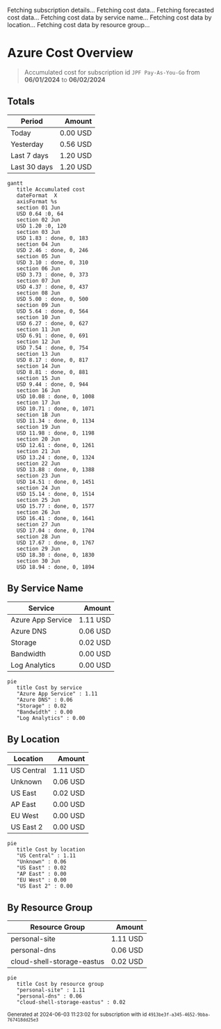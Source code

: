 Fetching subscription details...
Fetching cost data...
Fetching forecasted cost data...
Fetching cost data by service name...
Fetching cost data by location...
Fetching cost data by resource group...
# Azure Cost Overview

> Accumulated cost for subscription id `JPF Pay-As-You-Go` from **06/01/2024** to **06/02/2024**

## Totals

|Period|Amount|
|---|---:|
|Today|0.00 USD|
|Yesterday|0.56 USD|
|Last 7 days|1.20 USD|
|Last 30 days|1.20 USD|

```mermaid
gantt
   title Accumulated cost
   dateFormat  X
   axisFormat %s
   section 01 Jun
   USD 0.64 :0, 64
   section 02 Jun
   USD 1.20 :0, 120
   section 03 Jun
   USD 1.83 : done, 0, 183
   section 04 Jun
   USD 2.46 : done, 0, 246
   section 05 Jun
   USD 3.10 : done, 0, 310
   section 06 Jun
   USD 3.73 : done, 0, 373
   section 07 Jun
   USD 4.37 : done, 0, 437
   section 08 Jun
   USD 5.00 : done, 0, 500
   section 09 Jun
   USD 5.64 : done, 0, 564
   section 10 Jun
   USD 6.27 : done, 0, 627
   section 11 Jun
   USD 6.91 : done, 0, 691
   section 12 Jun
   USD 7.54 : done, 0, 754
   section 13 Jun
   USD 8.17 : done, 0, 817
   section 14 Jun
   USD 8.81 : done, 0, 881
   section 15 Jun
   USD 9.44 : done, 0, 944
   section 16 Jun
   USD 10.08 : done, 0, 1008
   section 17 Jun
   USD 10.71 : done, 0, 1071
   section 18 Jun
   USD 11.34 : done, 0, 1134
   section 19 Jun
   USD 11.98 : done, 0, 1198
   section 20 Jun
   USD 12.61 : done, 0, 1261
   section 21 Jun
   USD 13.24 : done, 0, 1324
   section 22 Jun
   USD 13.88 : done, 0, 1388
   section 23 Jun
   USD 14.51 : done, 0, 1451
   section 24 Jun
   USD 15.14 : done, 0, 1514
   section 25 Jun
   USD 15.77 : done, 0, 1577
   section 26 Jun
   USD 16.41 : done, 0, 1641
   section 27 Jun
   USD 17.04 : done, 0, 1704
   section 28 Jun
   USD 17.67 : done, 0, 1767
   section 29 Jun
   USD 18.30 : done, 0, 1830
   section 30 Jun
   USD 18.94 : done, 0, 1894
```

## By Service Name

|Service|Amount|
|---|---:|
|Azure App Service|1.11 USD|
|Azure DNS|0.06 USD|
|Storage|0.02 USD|
|Bandwidth|0.00 USD|
|Log Analytics|0.00 USD|

```mermaid
pie
   title Cost by service
   "Azure App Service" : 1.11
   "Azure DNS" : 0.06
   "Storage" : 0.02
   "Bandwidth" : 0.00
   "Log Analytics" : 0.00
```

## By Location

|Location|Amount|
|---|---:|
|US Central|1.11 USD|
|Unknown|0.06 USD|
|US East|0.02 USD|
|AP East|0.00 USD|
|EU West|0.00 USD|
|US East 2|0.00 USD|

```mermaid
pie
   title Cost by location
   "US Central" : 1.11
   "Unknown" : 0.06
   "US East" : 0.02
   "AP East" : 0.00
   "EU West" : 0.00
   "US East 2" : 0.00
```

## By Resource Group

|Resource Group|Amount|
|---|---:|
|personal-site|1.11 USD|
|personal-dns|0.06 USD|
|cloud-shell-storage-eastus|0.02 USD|

```mermaid
pie
   title Cost by resource group
   "personal-site" : 1.11
   "personal-dns" : 0.06
   "cloud-shell-storage-eastus" : 0.02
```

<sup>Generated at 2024-06-03 11:23:02 for subscription with id `4913be3f-a345-4652-9bba-767418dd25e3`</sup>
